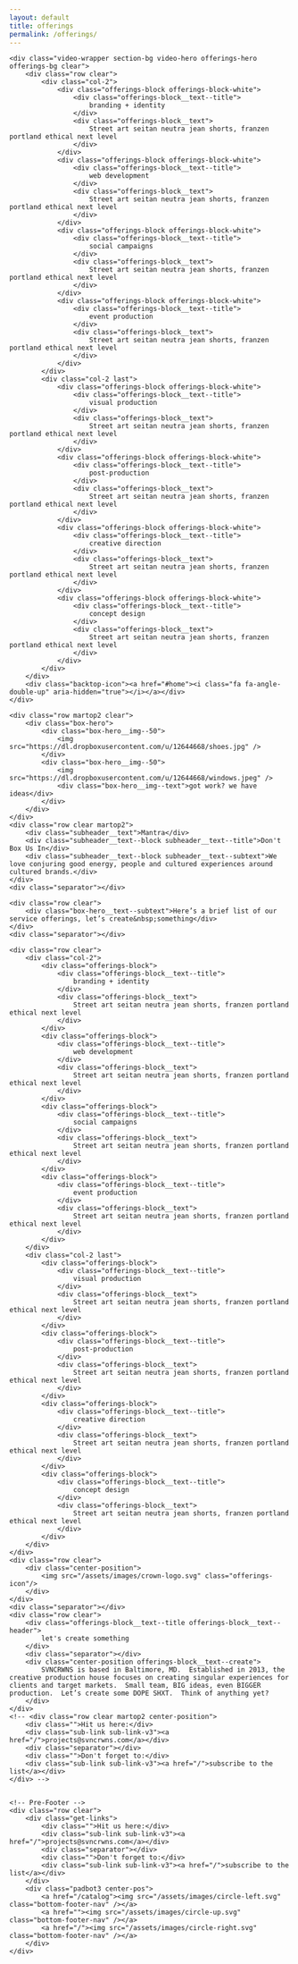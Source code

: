 ```yaml
---
layout: default
title: offerings
permalink: /offerings/
---
```


<!-- <div class="box-page-title">
	<div class="box-page-title__text">{{ page.title }}</div>
</div> -->

<div class="crwns-wrapper clear">
	
	<div class="video-wrapper section-bg video-hero offerings-hero offerings-bg clear">
		<div class="row clear">
			<div class="col-2">
				<div class="offerings-block offerings-block-white">
					<div class="offerings-block__text--title">
						branding + identity
					</div>
					<div class="offerings-block__text">
						Street art seitan neutra jean shorts, franzen portland ethical next level
					</div>
				</div>
				<div class="offerings-block offerings-block-white">
					<div class="offerings-block__text--title">
						web development
					</div>
					<div class="offerings-block__text">
						Street art seitan neutra jean shorts, franzen portland ethical next level
					</div>
				</div>
				<div class="offerings-block offerings-block-white">
					<div class="offerings-block__text--title">
						social campaigns
					</div>
					<div class="offerings-block__text">
						Street art seitan neutra jean shorts, franzen portland ethical next level
					</div>
				</div>
				<div class="offerings-block offerings-block-white">
					<div class="offerings-block__text--title">
						event production
					</div>
					<div class="offerings-block__text">
						Street art seitan neutra jean shorts, franzen portland ethical next level
					</div>
				</div>
			</div>
			<div class="col-2 last">
				<div class="offerings-block offerings-block-white">
					<div class="offerings-block__text--title">
						visual production
					</div>
					<div class="offerings-block__text">
						Street art seitan neutra jean shorts, franzen portland ethical next level
					</div>
				</div>
				<div class="offerings-block offerings-block-white">
					<div class="offerings-block__text--title">
						post-production
					</div>
					<div class="offerings-block__text">
						Street art seitan neutra jean shorts, franzen portland ethical next level
					</div>
				</div>
				<div class="offerings-block offerings-block-white">
					<div class="offerings-block__text--title">
						creative direction
					</div>
					<div class="offerings-block__text">
						Street art seitan neutra jean shorts, franzen portland ethical next level
					</div>
				</div>
				<div class="offerings-block offerings-block-white">
					<div class="offerings-block__text--title">
						concept design
					</div>
					<div class="offerings-block__text">
						Street art seitan neutra jean shorts, franzen portland ethical next level
					</div>
				</div>
			</div>
		</div>
		<div class="backtop-icon"><a href="#home"><i class="fa fa-angle-double-up" aria-hidden="true"></i></a></div>
	</div>

	<div class="row martop2 clear">
		<div class="box-hero">
			<div class="box-hero__img--50">
				<img src="https://dl.dropboxusercontent.com/u/12644668/shoes.jpg" />
			</div>
			<div class="box-hero__img--50">
				<img src="https://dl.dropboxusercontent.com/u/12644668/windows.jpeg" />
				<div class="box-hero__img--text">got work? we have ideas</div>
			</div>
		</div>
	</div>
	<div class="row clear martop2">
		<div class="subheader__text">Mantra</div>
		<div class="subheader__text--block subheader__text--title">Don't Box Us In</div>
		<div class="subheader__text--block subheader__text--subtext">We love conjuring good energy, people and cultured experiences around cultured brands.</div>
	</div>
	<div class="separator"></div>

	<div class="row clear">
		<div class="box-hero__text--subtext">Here’s a brief list of our service offerings, let’s create&nbsp;something</div>
	</div>
	<div class="separator"></div>

	<div class="row clear">
		<div class="col-2">
			<div class="offerings-block">
				<div class="offerings-block__text--title">
					branding + identity
				</div>
				<div class="offerings-block__text">
					Street art seitan neutra jean shorts, franzen portland ethical next level
				</div>
			</div>
			<div class="offerings-block">
				<div class="offerings-block__text--title">
					web development
				</div>
				<div class="offerings-block__text">
					Street art seitan neutra jean shorts, franzen portland ethical next level
				</div>
			</div>
			<div class="offerings-block">
				<div class="offerings-block__text--title">
					social campaigns
				</div>
				<div class="offerings-block__text">
					Street art seitan neutra jean shorts, franzen portland ethical next level
				</div>
			</div>
			<div class="offerings-block">
				<div class="offerings-block__text--title">
					event production
				</div>
				<div class="offerings-block__text">
					Street art seitan neutra jean shorts, franzen portland ethical next level
				</div>
			</div>
		</div>
		<div class="col-2 last">
			<div class="offerings-block">
				<div class="offerings-block__text--title">
					visual production
				</div>
				<div class="offerings-block__text">
					Street art seitan neutra jean shorts, franzen portland ethical next level
				</div>
			</div>
			<div class="offerings-block">
				<div class="offerings-block__text--title">
					post-production
				</div>
				<div class="offerings-block__text">
					Street art seitan neutra jean shorts, franzen portland ethical next level
				</div>
			</div>
			<div class="offerings-block">
				<div class="offerings-block__text--title">
					creative direction
				</div>
				<div class="offerings-block__text">
					Street art seitan neutra jean shorts, franzen portland ethical next level
				</div>
			</div>
			<div class="offerings-block">
				<div class="offerings-block__text--title">
					concept design
				</div>
				<div class="offerings-block__text">
					Street art seitan neutra jean shorts, franzen portland ethical next level
				</div>
			</div>
		</div>
	</div>
	<div class="row clear">
		<div class="center-position">
			<img src="/assets/images/crown-logo.svg" class="offerings-icon"/>
		</div>
	</div>
	<div class="separator"></div>
	<div class="row clear">
		<div class="offerings-block__text--title offerings-block__text--header">
			let's create something
		</div>
		<div class="separator"></div>
		<div class="center-position offerings-block__text--create">
			SVNCRWNS is based in Baltimore, MD.  Established in 2013, the creative production house focuses on creating singular experiences for clients and target markets.  Small team, BIG ideas, even BIGGER production.  Let’s create some DOPE SHXT.  Think of anything yet?  
		</div>
	</div>
	<!-- <div class="row clear martop2 center-position">
		<div class="">Hit us here:</div>
		<div class="sub-link sub-link-v3"><a href="/">projects@svncrwns.com</a></div>
		<div class="separator"></div>
		<div class="">Don't forget to:</div>
		<div class="sub-link sub-link-v3"><a href="/">subscribe to the list</a></div>
	</div> -->
	
	
	<!-- Pre-Footer -->
	<div class="row clear">
		<div class="get-links">
			<div class="">Hit us here:</div>
			<div class="sub-link sub-link-v3"><a href="/">projects@svncrwns.com</a></div>
			<div class="separator"></div>
			<div class="">Don't forget to:</div>
			<div class="sub-link sub-link-v3"><a href="/">subscribe to the list</a></div>
		</div>
	    <div class="padbot3 center-pos">
	    	<a href="/catalog"><img src="/assets/images/circle-left.svg" class="bottom-footer-nav" /></a>
	        <a href=""><img src="/assets/images/circle-up.svg" class="bottom-footer-nav" /></a>
	        <a href="/"><img src="/assets/images/circle-right.svg" class="bottom-footer-nav" /></a>
	    </div>
	</div>
</div>